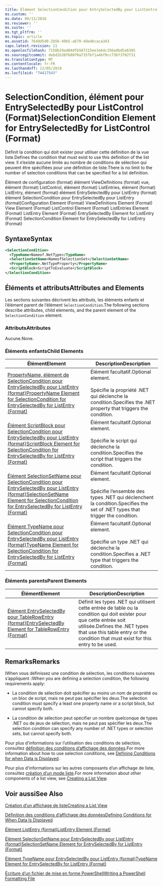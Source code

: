 ```yaml
---
title: Élément SelectionCondition pour EntrySelectedBy pour ListControl (format) | Microsoft Docs
ms.custom: ''
ms.date: 09/13/2016
ms.reviewer: ''
ms.suite: ''
ms.tgt_pltfrm: ''
ms.topic: article
ms.assetid: 7649d5d0-2b56-49b5-a670-dde46caca343
caps.latest.revision: 11
ms.openlocfilehash: 7150b29ad84dfb587215ee3e64c356adbd5a6305
ms.sourcegitcommit: debd2b38fb8070a7357bf1a4bf9cc736f3702f31
ms.translationtype: MT
ms.contentlocale: fr-FR
ms.lasthandoff: 12/05/2019
ms.locfileid: "74417543"
---
```

# <a name="selectioncondition-element-for-entryselectedby-for-listcontrol-format"></a><span data-ttu-id="2603b-102">SelectionCondition, élément pour EntrySelectedBy pour ListControl (Format)</span><span class="sxs-lookup"><span data-stu-id="2603b-102">SelectionCondition Element for EntrySelectedBy for ListControl (Format)</span></span>

<span data-ttu-id="2603b-103">Définit la condition qui doit exister pour utiliser cette définition de la vue liste.</span><span class="sxs-lookup"><span data-stu-id="2603b-103">Defines the condition that must exist to use this definition of the list view.</span></span> <span data-ttu-id="2603b-104">Il n’existe aucune limite au nombre de conditions de sélection qui peuvent être spécifiées pour une définition de liste.</span><span class="sxs-lookup"><span data-stu-id="2603b-104">There is no limit to the number of selection conditions that can be specified for a list definition.</span></span>

<span data-ttu-id="2603b-105">Élément de configuration (format) élément ViewDefinitions (format) vue, élément (format) ListControl, élément (format) ListEntries, élément (format) ListEntry, élément (format) élément EntrySelectedBy pour ListEntry (format) élément SelectionCondition pour EntrySelectedBy pour ListEntry (format)</span><span class="sxs-lookup"><span data-stu-id="2603b-105">Configuration Element (Format) ViewDefinitions Element (Format) View Element (Format) ListControl Element (Format) ListEntries Element (Format) ListEntry Element (Format) EntrySelectedBy Element for ListEntry (Format) SelectionCondition Element for EntrySelectedBy for ListEntry (Format)</span></span>

## <a name="syntax"></a><span data-ttu-id="2603b-106">Syntaxe</span><span class="sxs-lookup"><span data-stu-id="2603b-106">Syntax</span></span>

```xml
<SelectionCondition>
  <TypeName>Nameof.NetType</TypeName>
  <SelectionSetName>NameofSelectionSet</SelectionSetName>
  <PropertyName>.NetTypeProperty</PropertyName>
  <ScriptBlock>ScriptToEvaluate</ScriptBlock>
</SelectionCondition>
```

## <a name="attributes-and-elements"></a><span data-ttu-id="2603b-107">Éléments et attributs</span><span class="sxs-lookup"><span data-stu-id="2603b-107">Attributes and Elements</span></span>

<span data-ttu-id="2603b-108">Les sections suivantes décrivent les attributs, les éléments enfants et l’élément parent de l’élément `SelectionCondition`.</span><span class="sxs-lookup"><span data-stu-id="2603b-108">The following sections describe attributes, child elements, and the parent element of the `SelectionCondition` element.</span></span>

### <a name="attributes"></a><span data-ttu-id="2603b-109">Attributs</span><span class="sxs-lookup"><span data-stu-id="2603b-109">Attributes</span></span>

<span data-ttu-id="2603b-110">Aucune.</span><span class="sxs-lookup"><span data-stu-id="2603b-110">None.</span></span>

### <a name="child-elements"></a><span data-ttu-id="2603b-111">Éléments enfants</span><span class="sxs-lookup"><span data-stu-id="2603b-111">Child Elements</span></span>

|<span data-ttu-id="2603b-112">Élément</span><span class="sxs-lookup"><span data-stu-id="2603b-112">Element</span></span>|<span data-ttu-id="2603b-113">Description</span><span class="sxs-lookup"><span data-stu-id="2603b-113">Description</span></span>|
|-------------|-----------------|
|[<span data-ttu-id="2603b-114">PropertyName, élément de SelectionCondition pour EntrySelectedBy pour ListEntry (format)</span><span class="sxs-lookup"><span data-stu-id="2603b-114">PropertyName Element for SelectionCondition for EntrySelectedBy for ListEntry (Format)</span></span>](./propertyname-element-for-selectioncondition-for-entryselectedby-for-listcontrol-format.md)|<span data-ttu-id="2603b-115">Élément facultatif.</span><span class="sxs-lookup"><span data-stu-id="2603b-115">Optional element.</span></span><br /><br /> <span data-ttu-id="2603b-116">Spécifie la propriété .NET qui déclenche la condition.</span><span class="sxs-lookup"><span data-stu-id="2603b-116">Specifies the .NET property that triggers the condition.</span></span>|
|[<span data-ttu-id="2603b-117">Élément ScriptBlock pour SelectionCondition pour EntrySelectedBy pour ListEntry (format)</span><span class="sxs-lookup"><span data-stu-id="2603b-117">ScriptBlock Element for SelectionCondition for EntrySelectedBy for ListEntry (Format)</span></span>](./scriptblock-element-for-selectioncondition-for-entryselectedby-for-listcontrol-format.md)|<span data-ttu-id="2603b-118">Élément facultatif.</span><span class="sxs-lookup"><span data-stu-id="2603b-118">Optional element.</span></span><br /><br /> <span data-ttu-id="2603b-119">Spécifie le script qui déclenche la condition.</span><span class="sxs-lookup"><span data-stu-id="2603b-119">Specifies the script that triggers the condition.</span></span>|
|[<span data-ttu-id="2603b-120">Élément SelectionSetName pour SelectionCondition pour EntrySelectedBy pour ListEntry (format)</span><span class="sxs-lookup"><span data-stu-id="2603b-120">SelectionSetName Element for SelectionCondition for EntrySelectedBy for ListEntry (Format)</span></span>](./selectionsetname-element-for-selectioncondition-for-entryselectedby-for-listentry-format.md)|<span data-ttu-id="2603b-121">Élément facultatif.</span><span class="sxs-lookup"><span data-stu-id="2603b-121">Optional element.</span></span><br /><br /> <span data-ttu-id="2603b-122">Spécifie l’ensemble des types .NET qui déclenchent la condition.</span><span class="sxs-lookup"><span data-stu-id="2603b-122">Specifies the set of .NET types that trigger the condition.</span></span>|
|[<span data-ttu-id="2603b-123">Élément TypeName pour SelectionCondition pour EntrySelectedBy pour ListEntry (format)</span><span class="sxs-lookup"><span data-stu-id="2603b-123">TypeName Element for SelectionCondition for EntrySelectedBy for ListEntry (Format)</span></span>](./typename-element-for-selectioncondition-for-entryselectedby-for-listcontrol-format.md)|<span data-ttu-id="2603b-124">Élément facultatif.</span><span class="sxs-lookup"><span data-stu-id="2603b-124">Optional element.</span></span><br /><br /> <span data-ttu-id="2603b-125">Spécifie un type .NET qui déclenche la condition.</span><span class="sxs-lookup"><span data-stu-id="2603b-125">Specifies a .NET type that triggers the condition.</span></span>|

### <a name="parent-elements"></a><span data-ttu-id="2603b-126">Éléments parents</span><span class="sxs-lookup"><span data-stu-id="2603b-126">Parent Elements</span></span>

|<span data-ttu-id="2603b-127">Élément</span><span class="sxs-lookup"><span data-stu-id="2603b-127">Element</span></span>|<span data-ttu-id="2603b-128">Description</span><span class="sxs-lookup"><span data-stu-id="2603b-128">Description</span></span>|
|-------------|-----------------|
|[<span data-ttu-id="2603b-129">Élément EntrySelectedBy pour TableRowEntry (format)</span><span class="sxs-lookup"><span data-stu-id="2603b-129">EntrySelectedBy Element for TableRowEntry (Format)</span></span>](./entryselectedby-element-for-tablerowentry-for-tablecontrol-format.md)|<span data-ttu-id="2603b-130">Définit les types .NET qui utilisent cette entrée de table ou la condition qui doit exister pour que cette entrée soit utilisée.</span><span class="sxs-lookup"><span data-stu-id="2603b-130">Defines the .NET types that use this table entry or the condition that must exist for this entry to be used.</span></span>|

## <a name="remarks"></a><span data-ttu-id="2603b-131">Remarks</span><span class="sxs-lookup"><span data-stu-id="2603b-131">Remarks</span></span>

<span data-ttu-id="2603b-132">lWhen vous définissez une condition de sélection, les conditions suivantes s’appliquent :</span><span class="sxs-lookup"><span data-stu-id="2603b-132">lWhen you are defining a selection condition, the following requirements apply:</span></span>

- <span data-ttu-id="2603b-133">La condition de sélection doit spécifier au moins un nom de propriété ou un bloc de script, mais ne peut pas spécifier les deux.</span><span class="sxs-lookup"><span data-stu-id="2603b-133">The selection condition must specify a least one property name or a script block, but cannot specify both.</span></span>

- <span data-ttu-id="2603b-134">La condition de sélection peut spécifier un nombre quelconque de types .NET ou de jeux de sélection, mais ne peut pas spécifier les deux.</span><span class="sxs-lookup"><span data-stu-id="2603b-134">The selection condition can specify any number of .NET types or selection sets, but cannot specify both.</span></span>

<span data-ttu-id="2603b-135">Pour plus d’informations sur l’utilisation des conditions de sélection, consultez [définition des conditions d’affichage des données](./defining-conditions-for-displaying-data.md).</span><span class="sxs-lookup"><span data-stu-id="2603b-135">For more information about how to use selection conditions, see [Defining Conditions for when Data is Displayed](./defining-conditions-for-displaying-data.md).</span></span>

<span data-ttu-id="2603b-136">Pour plus d’informations sur les autres composants d’un affichage de liste, consultez [création d’un mode liste](./creating-a-list-view.md).</span><span class="sxs-lookup"><span data-stu-id="2603b-136">For more information about other components of a list view, see [Creating a List View](./creating-a-list-view.md).</span></span>

## <a name="see-also"></a><span data-ttu-id="2603b-137">Voir aussi</span><span class="sxs-lookup"><span data-stu-id="2603b-137">See Also</span></span>

[<span data-ttu-id="2603b-138">Création d’un affichage de liste</span><span class="sxs-lookup"><span data-stu-id="2603b-138">Creating a List View</span></span>](./creating-a-list-view.md)

[<span data-ttu-id="2603b-139">Définition des conditions d’affichage des données</span><span class="sxs-lookup"><span data-stu-id="2603b-139">Defining Conditions for When Data Is Displayed</span></span>](./defining-conditions-for-displaying-data.md)

[<span data-ttu-id="2603b-140">Élément ListEntry (format)</span><span class="sxs-lookup"><span data-stu-id="2603b-140">ListEntry Element (Format)</span></span>](./listentry-element-for-listcontrol-format.md)

[<span data-ttu-id="2603b-141">Élément SelectionSetName pour EntrySelectedBy pour ListEntry (format)</span><span class="sxs-lookup"><span data-stu-id="2603b-141">SelectionSetName Element for EntrySelectedBy for ListEntry (Format)</span></span>](./selectionsetname-element-for-entryselectedby-for-listcontrol-format.md)

[<span data-ttu-id="2603b-142">Élément TypeName pour EntrySelectedBy pour ListEntry (format)</span><span class="sxs-lookup"><span data-stu-id="2603b-142">TypeName Element for EntrySelectedBy for ListEntry (Format)</span></span>](/powershell/scripting/developer/format/typename-element-for-entryselectedby-for-listcontrol-format)

[<span data-ttu-id="2603b-143">Écriture d’un fichier de mise en forme PowerShell</span><span class="sxs-lookup"><span data-stu-id="2603b-143">Writing a PowerShell Formatting File</span></span>](./writing-a-powershell-formatting-file.md)
